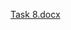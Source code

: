 [Task 8.docx](https://github.com/SowmyaRaji2349/cloud-computing-internship/files/12105376/Task.8.docx)
